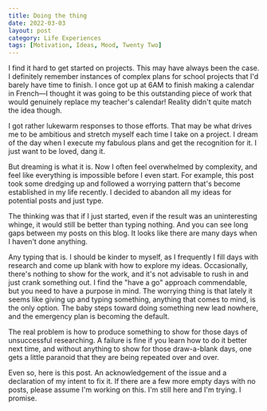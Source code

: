 ```yaml
---
title: Doing the thing
date: 2022-03-03
layout: post
category: Life Experiences
tags: [Motivation, Ideas, Mood, Twenty Two]
---
```


I find it hard to get started on projects. This may have always been the case. I definitely remember instances of complex plans for school projects that I'd barely have time to finish. I once got up at 6AM to finish making a calendar in French—I thought it was going to be this outstanding piece of work that would genuinely replace my teacher's calendar! Reality didn't quite match the idea though.

I got rather lukewarm responses to those efforts. That may be what drives me to be ambitious and stretch myself each time I take on a project. I dream of the day when I execute my fabulous plans and get the recognition for it. I just want to be loved, dang it.

But dreaming is what it is. Now I often feel overwhelmed by complexity, and feel like everything is impossible before I even start. For example, this post took some dredging up and followed a worrying pattern that's become established in my life recently. I decided to abandon all my ideas for potential posts and just type.

The thinking was that if I just started, even if the result was an uninteresting whinge, it would still be better than typing nothing. And you can see long gaps between my posts on this blog. It looks like there are many days when I haven't done anything. 

Any typing that is. I should be kinder to myself, as I frequently I fill days with research and come up blank with how to explore my ideas. Occasionally, there's nothing to show for the work, and it's not advisable to rush in and just crank something out. I find the "have a go" approach commendable, but you need to have a purpose in mind. The worrying thing is that lately it seems like giving up and typing something, anything that comes to mind, is the only option. The baby steps toward doing something new lead nowhere, and the emergency plan is becoming the default.

The real problem is how to produce something to show for those days of unsuccessful researching. A failure is fine if you learn how to do it better next time, and without anything to show for those draw-a-blank days, one gets a little paranoid that they are being repeated over and over.

Even so, here is this post. An acknowledgement of the issue and a declaration of my intent to fix it. If there are a few more empty days with no posts, please assume I'm working on this. I'm still here and I'm trying. I promise.